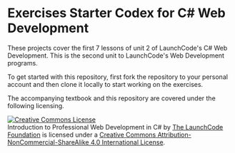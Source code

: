 ﻿# Exercises Starter Codex for C# Web Development

These projects cover the first 7 lessons of unit 2 of LaunchCode's C# Web Development.
This is the second unit to LaunchCode's Web Development programs.

To get started with this repository, first fork the repository to your personal account and then clone it locally to start working on the exercises.

The accompanying textbook and this repository are covered under the following licensing.

<a rel="license" href="http://creativecommons.org/licenses/by-nc-sa/4.0/"><img alt="Creative Commons License" style="border-width:0" src="https://i.creativecommons.org/l/by-nc-sa/4.0/88x31.png" /></a><br /><span xmlns:dct="http://purl.org/dc/terms/" property="dct:title">Introduction to Professional Web Development in C#</span> by <a xmlns:cc="http://creativecommons.org/ns#" href="https://www.launchcode.org/" property="cc:attributionName" rel="cc:attributionURL">The LaunchCode Foundation</a> is licensed under a <a rel="license" href="http://creativecommons.org/licenses/by-nc-sa/4.0/">Creative Commons Attribution-NonCommercial-ShareAlike 4.0 International License</a>.
